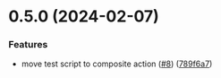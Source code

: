 # 0.5.0 (2024-02-07)


### Features

* move test script to composite action ([#8](https://github.com/mattrittersas/greetings-ci/issues/8)) ([789f6a7](https://github.com/mattrittersas/greetings-ci/commit/789f6a716e191a16cad0f8de945dca52c5ba5d7e))



